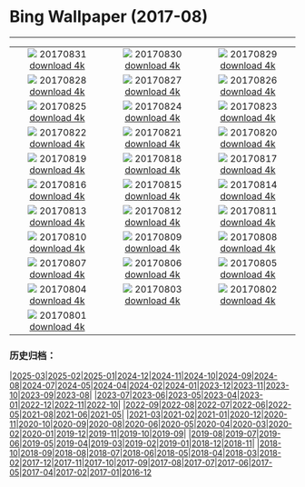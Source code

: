 # Bing Wallpaper (2017-08)
**************
| | | |
| :----: | :----: | :----: |
| ![](https://www.bing.com/az/hprichbg/rb/StorkCliffs_ZH-CN11006532238_1920x1080.jpg) 20170831 [download 4k](https://www.bing.com/az/hprichbg/rb/StorkCliffs_ZH-CN11006532238_UHD.jpg) | ![](https://www.bing.com/az/hprichbg/rb/ChamonixClouds_ZH-CN7700889231_1920x1080.jpg) 20170830 [download 4k](https://www.bing.com/az/hprichbg/rb/ChamonixClouds_ZH-CN7700889231_UHD.jpg) | ![](https://www.bing.com/az/hprichbg/rb/GoldenTrevally_ZH-CN8976794546_1920x1080.jpg) 20170829 [download 4k](https://www.bing.com/az/hprichbg/rb/GoldenTrevally_ZH-CN8976794546_UHD.jpg) |
| ![](https://www.bing.com/az/hprichbg/rb/OregonPainted_ZH-CN8553728911_1920x1080.jpg) 20170828 [download 4k](https://www.bing.com/az/hprichbg/rb/OregonPainted_ZH-CN8553728911_UHD.jpg) | ![](https://www.bing.com/az/hprichbg/rb/BotallackCornwall_ZH-CN11396172846_1920x1080.jpg) 20170827 [download 4k](https://www.bing.com/az/hprichbg/rb/BotallackCornwall_ZH-CN11396172846_UHD.jpg) | ![](https://www.bing.com/az/hprichbg/rb/BasongcuoNP_ZH-CN9819436811_1920x1080.jpg) 20170826 [download 4k](https://www.bing.com/az/hprichbg/rb/BasongcuoNP_ZH-CN9819436811_UHD.jpg) |
| ![](https://www.bing.com/az/hprichbg/rb/BatEaredFox_ZH-CN12456670113_1920x1080.jpg) 20170825 [download 4k](https://www.bing.com/az/hprichbg/rb/BatEaredFox_ZH-CN12456670113_UHD.jpg) | ![](https://www.bing.com/az/hprichbg/rb/GustavAntiquities_ZH-CN9624291648_1920x1080.jpg) 20170824 [download 4k](https://www.bing.com/az/hprichbg/rb/GustavAntiquities_ZH-CN9624291648_UHD.jpg) | ![](https://www.bing.com/az/hprichbg/rb/TubeAnemone_ZH-CN8077113499_1920x1080.jpg) 20170823 [download 4k](https://www.bing.com/az/hprichbg/rb/TubeAnemone_ZH-CN8077113499_UHD.jpg) |
| ![](https://www.bing.com/az/hprichbg/rb/AtchafalayaBasin_ZH-CN11978071492_1920x1080.jpg) 20170822 [download 4k](https://www.bing.com/az/hprichbg/rb/AtchafalayaBasin_ZH-CN11978071492_UHD.jpg) | ![](https://www.bing.com/az/hprichbg/rb/MausoleumLovcen_ZH-CN11630158336_1920x1080.jpg) 20170821 [download 4k](https://www.bing.com/az/hprichbg/rb/MausoleumLovcen_ZH-CN11630158336_UHD.jpg) | ![](https://www.bing.com/az/hprichbg/rb/JantarJaipur_ZH-CN12917938653_1920x1080.jpg) 20170820 [download 4k](https://www.bing.com/az/hprichbg/rb/JantarJaipur_ZH-CN12917938653_UHD.jpg) |
| ![](https://www.bing.com/az/hprichbg/rb/YellowNPFirehole_ZH-CN14661526309_1920x1080.jpg) 20170819 [download 4k](https://www.bing.com/az/hprichbg/rb/YellowNPFirehole_ZH-CN14661526309_UHD.jpg) | ![](https://www.bing.com/az/hprichbg/rb/KingPhoto_ZH-CN13184031948_1920x1080.jpg) 20170818 [download 4k](https://www.bing.com/az/hprichbg/rb/KingPhoto_ZH-CN13184031948_UHD.jpg) | ![](https://www.bing.com/az/hprichbg/rb/ChulillaSpain_ZH-CN10170248808_1920x1080.jpg) 20170817 [download 4k](https://www.bing.com/az/hprichbg/rb/ChulillaSpain_ZH-CN10170248808_UHD.jpg) |
| ![](https://www.bing.com/az/hprichbg/rb/GoldenHorn_ZH-CN14570526834_1920x1080.jpg) 20170816 [download 4k](https://www.bing.com/az/hprichbg/rb/GoldenHorn_ZH-CN14570526834_UHD.jpg) | ![](https://www.bing.com/az/hprichbg/rb/AvalancheCreek_ZH-CN10917017134_1920x1080.jpg) 20170815 [download 4k](https://www.bing.com/az/hprichbg/rb/AvalancheCreek_ZH-CN10917017134_UHD.jpg) | ![](https://www.bing.com/az/hprichbg/rb/QuakingAspens_ZH-CN11296287476_1920x1080.jpg) 20170814 [download 4k](https://www.bing.com/az/hprichbg/rb/QuakingAspens_ZH-CN11296287476_UHD.jpg) |
| ![](https://www.bing.com/az/hprichbg/rb/Hozoviotissa_ZH-CN13142561850_1920x1080.jpg) 20170813 [download 4k](https://www.bing.com/az/hprichbg/rb/Hozoviotissa_ZH-CN13142561850_UHD.jpg) | ![](https://www.bing.com/az/hprichbg/rb/Kitesurfing_ZH-CN11259743343_1920x1080.jpg) 20170812 [download 4k](https://www.bing.com/az/hprichbg/rb/Kitesurfing_ZH-CN11259743343_UHD.jpg) | ![](https://www.bing.com/az/hprichbg/rb/LoxodontaAfricana_ZH-CN10434704249_1920x1080.jpg) 20170811 [download 4k](https://www.bing.com/az/hprichbg/rb/LoxodontaAfricana_ZH-CN10434704249_UHD.jpg) |
| ![](https://www.bing.com/az/hprichbg/rb/CavernduPontdArc_ZH-CN9994344414_1920x1080.jpg) 20170810 [download 4k](https://www.bing.com/az/hprichbg/rb/CavernduPontdArc_ZH-CN9994344414_UHD.jpg) | ![](https://www.bing.com/az/hprichbg/rb/Huacachina_ZH-CN10037610442_1920x1080.jpg) 20170809 [download 4k](https://www.bing.com/az/hprichbg/rb/Huacachina_ZH-CN10037610442_UHD.jpg) | ![](https://www.bing.com/az/hprichbg/rb/HydricHammock_ZH-CN7896164965_1920x1080.jpg) 20170808 [download 4k](https://www.bing.com/az/hprichbg/rb/HydricHammock_ZH-CN7896164965_UHD.jpg) |
| ![](https://www.bing.com/az/hprichbg/rb/AlaskaLynx_ZH-CN8211406639_1920x1080.jpg) 20170807 [download 4k](https://www.bing.com/az/hprichbg/rb/AlaskaLynx_ZH-CN8211406639_UHD.jpg) | ![](https://www.bing.com/az/hprichbg/rb/HulunbuirPrairie_ZH-CN11677344846_1920x1080.jpg) 20170806 [download 4k](https://www.bing.com/az/hprichbg/rb/HulunbuirPrairie_ZH-CN11677344846_UHD.jpg) | ![](https://www.bing.com/az/hprichbg/rb/AlesundNorway_ZH-CN9988504070_1920x1080.jpg) 20170805 [download 4k](https://www.bing.com/az/hprichbg/rb/AlesundNorway_ZH-CN9988504070_UHD.jpg) |
| ![](https://www.bing.com/az/hprichbg/rb/CaanaTemple_ZH-CN9714949581_1920x1080.jpg) 20170804 [download 4k](https://www.bing.com/az/hprichbg/rb/CaanaTemple_ZH-CN9714949581_UHD.jpg) | ![](https://www.bing.com/az/hprichbg/rb/BodieLighthouse_ZH-CN9415388071_1920x1080.jpg) 20170803 [download 4k](https://www.bing.com/az/hprichbg/rb/BodieLighthouse_ZH-CN9415388071_UHD.jpg) | ![](https://www.bing.com/az/hprichbg/rb/LavenderProvence_ZH-CN9151247848_1920x1080.jpg) 20170802 [download 4k](https://www.bing.com/az/hprichbg/rb/LavenderProvence_ZH-CN9151247848_UHD.jpg) |
| ![](https://www.bing.com/az/hprichbg/rb/WhipCoral_ZH-CN10285480118_1920x1080.jpg) 20170801 [download 4k](https://www.bing.com/az/hprichbg/rb/WhipCoral_ZH-CN10285480118_UHD.jpg) |  |  |

### 历史归档：

|[2025-03](bing/2025-03/2025-03.md)|[2025-02](bing/2025-02/2025-02.md)|[2025-01](bing/2025-01/2025-01.md)|[2024-12](bing/2024-12/2024-12.md)|[2024-11](bing/2024-11/2024-11.md)|[2024-10](bing/2024-10/2024-10.md)|[2024-09](bing/2024-09/2024-09.md)|[2024-08](bing/2024-08/2024-08.md)|[2024-07](bing/2024-07/2024-07.md)|[2024-05](bing/2024-05/2024-05.md)|[2024-04](bing/2024-04/2024-04.md)|[2024-02](bing/2024-02/2024-02.md)|[2024-01](bing/2024-01/2024-01.md)|[2023-12](bing/2023-12/2023-12.md)|[2023-11](bing/2023-11/2023-11.md)|[2023-10](bing/2023-10/2023-10.md)|[2023-09](bing/2023-09/2023-09.md)|[2023-08](bing/2023-08/2023-08.md)|
|[2023-07](bing/2023-07/2023-07.md)|[2023-06](bing/2023-06/2023-06.md)|[2023-05](bing/2023-05/2023-05.md)|[2023-04](bing/2023-04/2023-04.md)|[2023-01](bing/2023-01/2023-01.md)|[2022-12](bing/2022-12/2022-12.md)|[2022-11](bing/2022-11/2022-11.md)|[2022-10](bing/2022-10/2022-10.md)|
|[2022-09](bing/2022-09/2022-09.md)|[2022-08](bing/2022-08/2022-08.md)|[2022-07](bing/2022-07/2022-07.md)|[2022-06](bing/2022-06/2022-06.md)|[2022-05](bing/2022-05/2022-05.md)|[2021-08](bing/2021-08/2021-08.md)|[2021-06](bing/2021-06/2021-06.md)|[2021-05](bing/2021-05/2021-05.md)|
|[2021-03](bing/2021-03/2021-03.md)|[2021-02](bing/2021-02/2021-02.md)|[2021-01](bing/2021-01/2021-01.md)|[2020-12](bing/2020-12/2020-12.md)|[2020-11](bing/2020-11/2020-11.md)|[2020-10](bing/2020-10/2020-10.md)|[2020-09](bing/2020-09/2020-09.md)|[2020-08](bing/2020-08/2020-08.md)|[2020-06](bing/2020-06/2020-06.md)|[2020-05](bing/2020-05/2020-05.md)|[2020-04](bing/2020-04/2020-04.md)|[2020-03](bing/2020-03/2020-03.md)|[2020-02](bing/2020-02/2020-02.md)|[2020-01](bing/2020-01/2020-01.md)|[2019-12](bing/2019-12/2019-12.md)|[2019-11](bing/2019-11/2019-11.md)|[2019-10](bing/2019-10/2019-10.md)|[2019-09](bing/2019-09/2019-09.md)|
|[2019-08](bing/2019-08/2019-08.md)|[2019-07](bing/2019-07/2019-07.md)|[2019-06](bing/2019-06/2019-06.md)|[2019-05](bing/2019-05/2019-05.md)|[2019-04](bing/2019-04/2019-04.md)|[2019-03](bing/2019-03/2019-03.md)|[2019-02](bing/2019-02/2019-02.md)|[2019-01](bing/2019-01/2019-01.md)|[2018-12](bing/2018-12/2018-12.md)|[2018-11](bing/2018-11/2018-11.md)|
|[2018-10](bing/2018-10/2018-10.md)|[2018-09](bing/2018-09/2018-09.md)|[2018-08](bing/2018-08/2018-08.md)|[2018-07](bing/2018-07/2018-07.md)|[2018-06](bing/2018-06/2018-06.md)|[2018-05](bing/2018-05/2018-05.md)|[2018-04](bing/2018-04/2018-04.md)|[2018-03](bing/2018-03/2018-03.md)|[2018-02](bing/2018-02/2018-02.md)|[2017-12](bing/2017-12/2017-12.md)|[2017-11](bing/2017-11/2017-11.md)|[2017-10](bing/2017-10/2017-10.md)|[2017-09](bing/2017-09/2017-09.md)|[2017-08](bing/2017-08/2017-08.md)|[2017-07](bing/2017-07/2017-07.md)|[2017-06](bing/2017-06/2017-06.md)|[2017-05](bing/2017-05/2017-05.md)|[2017-04](bing/2017-04/2017-04.md)|[2017-02](bing/2017-02/2017-02.md)|[2017-01](bing/2017-01/2017-01.md)|[2016-12](bing/2016-12/2016-12.md)